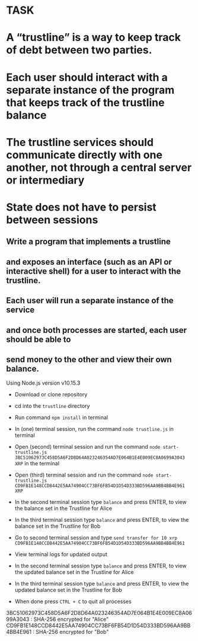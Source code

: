 # TASK
# A “trustline” is a way to keep track of debt between two parties.
# Each user should interact with a separate instance of the program that keeps track of the trustline balance
# The trustline services should communicate directly with one another, not through a central server or intermediary
# State does not have to persist between sessions


## Write a program that implements a trustline
## and exposes an interface (such as an API or interactive shell) for a user to interact with the trustline.
## Each user will run a separate instance of the service
## and once both processes are started, each user should be able to
## send money to the other and view their own balance.

Using Node.js version v10.15.3

- Download or clone repository
- cd into the `trustline` directory
- Run command `npm install` in terminal
- In (one) terminal session, run the command `node trustline.js` in terminal
- Open (second) terminal session and run the command `node start-trustline.js 3BC51062973C458D5A6F2D8D64A023246354AD7E064B1E4E009EC8A0699A3043 XRP` in the terminal
- Open (third) terminal session and run the command `node start-trustline.js CD9FB1E148CCD8442E5AA74904CC73BF6FB54D1D54D333BD596AA9BB4BB4E961 XRP`
- In the second terminal session type `balance` and press ENTER, to view the balance set in the Trustline for Alice
- In the third terminal session type `balance` and press ENTER, to view the balance set in the Trustline for Bob
- Go to second terminal session and type `send transfer for 10 xrp CD9FB1E148CCD8442E5AA74904CC73BF6FB54D1D54D333BD596AA9BB4BB4E961`
- View terminal logs for updated output
- In the second terminal session type `balance` and press ENTER, to view the updated balance set in the Trustline for Alice
- In the third terminal session type `balance` and press ENTER, to view the updated balance set in the Trustline for Bob

- When done press `CTRL + C` to quit all processes

3BC51062973C458D5A6F2D8D64A023246354AD7E064B1E4E009EC8A0699A3043 : SHA-256 encrypted for "Alice"
CD9FB1E148CCD8442E5AA74904CC73BF6FB54D1D54D333BD596AA9BB4BB4E961 : SHA-256 encrypted for "Bob"
